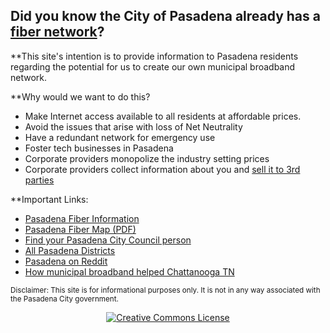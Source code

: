 ## Did you know the City of Pasadena already has a [fiber network](https://ww5.cityofpasadena.net/information-technology/fiber-services/)?

**This site's intention is to provide information to Pasadena residents regarding the potential for us to create our own municipal broadband network.

**Why would we want to do this?

- Make Internet access available to all residents at affordable prices.
- Avoid the issues that arise with loss of Net Neutrality 
- Have a redundant network for emergency use
- Foster tech businesses in Pasadena
- Corporate providers monopolize the industry setting prices
- Corporate providers collect information about you and [sell it to 3rd parties](http://www.slate.com/blogs/future_tense/2017/03/28/congress_votes_to_allow_broadband_providers_to_sell_your_data.html) 

**Important Links:

- [Pasadena Fiber Information](https://ww5.cityofpasadena.net/information-technology/fiber-services/)
- [Pasadena Fiber Map (PDF)](https://ww5.cityofpasadena.net/information-technology/wp-content/uploads/sites/49/2016/04/Fiber-Network-Map.pdf)
- [Find your Pasadena City Council person](http://cityofpasadena.net/map/)
- [All Pasadena Districts](https://ww5.cityofpasadena.net/mayor/all-districts/)
- [Pasadena on Reddit](https://www.reddit.com/r/pasadena/)
- [How municipal broadband helped Chattanooga TN](https://motherboard.vice.com/en_us/article/ezpk77/chattanooga-gigabit-fiber-network)


<small>Disclaimer: This site is for informational purposes only. 
It is not in any way associated with the Pasadena City government.</small>
<center><a rel="license" href="http://creativecommons.org/licenses/by-nc-sa/4.0/"><img alt="Creative Commons License" style="border-width:0" src="https://i.creativecommons.org/l/by-nc-sa/4.0/88x31.png" /></a></center>


